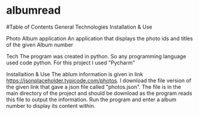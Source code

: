 # albumread

#Table of Contents
General
Technologies
Installation & Use


Photo Album application 
	An application that displays the photo ids and titles of the given Album number

Tech 
	The program was created in python. So any programming language used code python. For this project I used "Pycharm" 
	
Installaition & Use
	The ablum information is given in link https://jsonplaceholder.typicode.com/photos. I download the file version of the given
	link that gave a json file called "photos.json". The file is in the main directory of the project and should be download as the
	program reads this file to output the information. 
	Run the program and enter a album number to display its content within.

